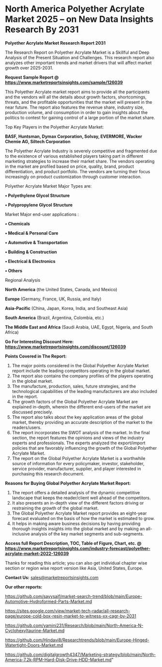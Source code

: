 # North America Polyether Acrylate Market 2025 – on New Data Insights Research By 2031

<strong>Polyether Acrylate Market Research Report 2031</strong>

The Research Report on Polyether Acrylate Market is a Skillful and Deep Analysis of the Present Situation and Challenges. This research report also analyzes other important trends and market drivers that will affect market growth over 2025-2031.

<strong>Request Sample Report @ <a href=https://www.marketreportsinsights.com/sample/126039>https://www.marketreportsinsights.com/sample/126039</a></strong>

This Polyether Acrylate market report aims to provide all the participants and the vendors will all the details about growth factors, shortcomings, threats, and the profitable opportunities that the market will present in the near future. The report also features the revenue share, industry size, production volume, and consumption in order to gain insights about the politics to contest for gaining control of a large portion of the market share.

Top Key Players in the Polyether Acrylate Market:

<strong>BASF, Huntsman, Dymax Corporation, Solvay, EVERMORE, Wacker Chemie AG, Siltech Corporation</strong>

The Polyether Acrylate Industry is severely competitive and fragmented due to the existence of various established players taking part in different marketing strategies to increase their market share. The vendors operating in the market are profiled based on price, quality, brand, product differentiation, and product portfolio. The vendors are turning their focus increasingly on product customization through customer interaction.

Polyether Acrylate Market Major Types are:

<strong>• Polyethylene Glycol Structure

• Polypropylene Glycol Structure</strong>

Market Major end-user applications :

<strong>• Chemicals

• Medical & Personal Care

• Automotive & Transportation

• Building & Construction

• Electrical & Electronics

• Others</strong>

Regional Analysis

</u><strong><b>North America</b></strong> (the United States, Canada, and Mexico)

<strong><b>Europe </b></strong>(Germany, France, UK, Russia, and Italy)

<strong><b>Asia-Pacific</b></strong> (China, Japan, Korea, India, and Southeast Asia)

<strong><b>South America</b></strong> (Brazil, Argentina, Colombia, etc.)

<strong><b>The Middle East and Africa</b></strong> (Saudi Arabia, UAE, Egypt, Nigeria, and South Africa)

<strong>Go For Interesting Discount Here: <a href=https://www.marketreportsinsights.com/discount/126039>https://www.marketreportsinsights.com/discount/126039</a></strong>

<strong>Points Covered in The Report:</strong>
<ol>
  <li>The major points considered in the Global Polyether Acrylate Market report include the leading competitors operating in the global market.</li>
  <li>The report also contains the company profiles of the players operating in the global market.</li>
  <li>The manufacture, production, sales, future strategies, and the technological capabilities of the leading manufacturers are also included in the report.</li>
  <li>The growth factors of the Global Polyether Acrylate Market are explained in-depth, wherein the different end-users of the market are discussed precisely.</li>
  <li>The report also talks about the key application areas of the global market, thereby providing an accurate description of the market to the readers/users.</li>
  <li>The report incorporates the SWOT analysis of the market. In the final section, the report features the opinions and views of the industry experts and professionals. The experts analyzed the export/import policies that are favorably influencing the growth of the Global Polyether Acrylate Market.</li>
  <li>The report on the Global Polyether Acrylate Market is a worthwhile source of information for every policymaker, investor, stakeholder, service provider, manufacturer, supplier, and player interested in purchasing this research document.</li>
</ol>
<strong>Reasons for Buying Global Polyether Acrylate Market Report:</strong>

<ol>
  <li>The report offers a detailed analysis of the dynamic competitive landscape that keeps the reader/client well ahead of the competitors.</li>
  <li>It also presents an in-depth view of the different factors driving or restraining the growth of the global market.</li>
  <li>The Global Polyether Acrylate Market report provides an eight-year forecast evaluated on the basis of how the market is estimated to grow.</li>
  <li>It helps in making aware business decisions by having providing thorough insights insights into the global market and by making an all-inclusive analysis of the key market segments and sub-segments.</li>
</ol>
<strong>Access full Report Description, TOC, Table of Figure, Chart, etc. @ <a href=https://www.marketreportsinsights.com/industry-forecast/polyether-acrylate-market-2022-126039>https://www.marketreportsinsights.com/industry-forecast/polyether-acrylate-market-2022-126039</a></strong>


Thanks for reading this article; you can also get individual chapter wise section or region wise report version like Asia, United States, Europe.

<strong>Contact Us:</strong>
sales@marketreportsinsights.com

<strong>Our other reports:</strong>

<a href=https://github.com/sayysaif/market-search-trend/blob/main/Europe-Automotive-Hydroformed-Parts-Market.md>https://github.com/sayysaif/market-search-trend/blob/main/Europe-Automotive-Hydroformed-Parts-Market.md</a>

<a href=https://sites.google.com/view/market-tech-radar/all-research-page/europe-cold-box-resin-market-to-witness-xx-cagr-by-2031>https://sites.google.com/view/market-tech-radar/all-research-page/europe-cold-box-resin-market-to-witness-xx-cagr-by-2031</a>

<a href=https://github.com/yamini231/Research/blob/main/North-America-N-Cyclohexyltaurine-Market.md>https://github.com/yamini231/Research/blob/main/North-America-N-Cyclohexyltaurine-Market.md</a>

<a href=https://github.com/Hindavi8/Researchtrends/blob/main/Europe-Hinged-Watertight-Doors-Market.md>https://github.com/Hindavi8/Researchtrends/blob/main/Europe-Hinged-Watertight-Doors-Market.md</a>

<a href=https://github.com/digitalgrowth4347/Marketing-strategy/blob/main/North-America-7.2k-RPM-Hard-Disk-Drive-HDD-Market.md>https://github.com/digitalgrowth4347/Marketing-strategy/blob/main/North-America-7.2k-RPM-Hard-Disk-Drive-HDD-Market.md</a>"
